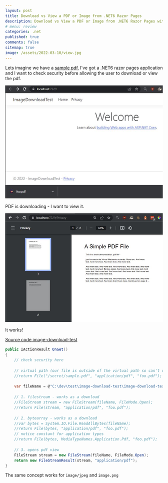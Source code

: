 ```yaml
---
layout: post
title: Download vs View a PDF or Image from .NET6 Razor Pages 
description: Download vs View a PDF or Image from .NET6 Razor Pages with source code
# menu: review
categories: .net 
published: true 
comments: false     
sitemap: true
image: /assets/2022-03-10/view.jpg 
---
```


Lets imagine we have a [sample pdf](http://www.africau.edu/images/default/sample.pdf), I've got a .NET6 razor pages application and I want to check security before allowing the user to download or view the pdf.

<!-- [![alt text](/assets/2022-03-09/vsc.jpg "desktop"){:width="500px"}](/assets/2022-03-09/vsc.jpg) -->
[![alt text](/assets/2022-03-10/down.jpg "desktop")](/assets/2022-03-10/down.jpg)

PDF is downloading - I want to view it.

[![alt text](/assets/2022-03-10/view.jpg "desktop")](/assets/2022-03-10/view.jpg)

It works!

[Source code image-download-test](https://github.com/djhmateer/image-download-test)

```cs
public IActionResult OnGet()
{
  	// check security here

    // virtual path (our file is outside of the virtual path so can't use this)
    //return File("/secret/sample.pdf", "application/pdf", "foo.pdf");

    var fileName = @"C:\dev\test\image-download-test\image-download-test\secret\sample.pdf";

    // 1. filestream - works as a download
    //FileStream stream = new FileStream(fileName, FileMode.Open);
    //return File(stream, "application/pdf", "foo.pdf");

    // 2. bytearray - works as a download
    //var bytes = System.IO.File.ReadAllBytes(fileName);
    //return File(bytes, "application/pdf", "foo.pdf");
    // notice constant for application types
    //return File(bytes, MediaTypeNames.Application.Pdf, "foo.pdf");

    // 3. opens pdf view 
    FileStream stream = new FileStream(fileName, FileMode.Open);
    return new FileStreamResult(stream, "application/pdf");
} 
```

The same concept works for `image/jpeg` and `image.png`
